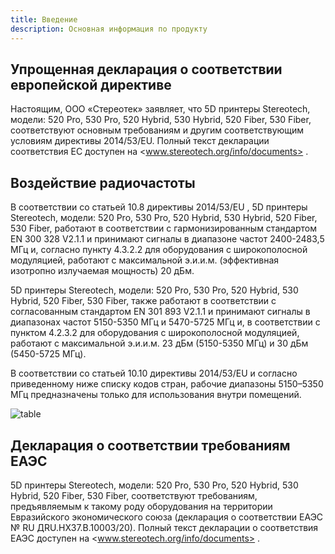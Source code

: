 ```yaml
---
title: Введение
description: Основная информация по продукту
---
```


## Упрощенная декларация о соответствии европейской директиве

Настоящим, ООО «Стереотек» заявляет, что 5D принтеры Stereotech, модели: 520 Pro, 530 Pro, 520 Hybrid, 530 Hybrid, 520 Fiber, 530 Fiber, соответствуют основным требованиям и другим соответствующим условиям директивы 2014/53/EU. Полный текст декларации соответствия ЕС доступен на <www.stereotech.org/info/documents> .

## Воздействие радиочастоты

В соответствии со статьей 10.8 директивы 2014/53/EU , 5D принтеры Stereotech, модели: 520 Pro, 530 Pro, 520 Hybrid, 530 Hybrid, 520 Fiber, 530 Fiber, работают в соответствии с гармонизированным стандартом EN 300 328 V2.1.1 и принимают сигналы в диапазоне частот 2400-2483,5 МГц и, согласно пункту 4.3.2.2 для оборудования с широкополосной модуляцией, работают с максимальной э.и.и.м. (эффективная изотропно излучаемая мощность) 20 дБм.

5D принтеры Stereotech, модели: 520 Pro, 530 Pro, 520 Hybrid, 530 Hybrid, 520 Fiber, 530 Fiber, также работают в соответствии с согласованным стандартом EN 301 893 V2.1.1 и принимают сигналы в диапазонах частот 5150-5350 МГц и 5470-5725 МГц и, в соответствии с пунктом 4.2.3.2 для оборудования с широкополосной модуляцией, работают с максимальной э.и.и.м. 23 дБм (5150-5350 МГц) и 30 дБм (5450-5725 МГц).

В соответствии со статьей 10.10 директивы 2014/53/EU и согласно приведенному ниже списку кодов стран, рабочие диапазоны 5150–5350 МГц предназначены только для использования внутри помещений.

![table](/docs/table.jpg)

## Декларация о соответствии требованиям ЕАЭС

5D принтеры Stereotech, модели: 520 Pro, 530 Pro, 520 Hybrid, 530 Hybrid, 520 Fiber, 530 Fiber, соответствуют требованиям, предъявляемым к такому роду оборудования на территории Евразийского экономического союза (декларация о соответствии ЕАЭС № RU ДRU.НХ37.В.10003/20). Полный текст декларации о соответствия ЕАЭС доступен на <www.stereotech.org/info/documents> .
